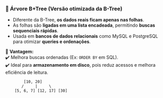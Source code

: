 ### **🔷 Árvore B+Tree** (Versão otimizada da B-Tree)

- Diferente da B-Tree, **os dados reais ficam apenas nas folhas**.
- As folhas são **ligadas em uma lista encadeada**, permitindo **buscas sequenciais rápidas**.
- Usada em **bancos de dados relacionais** como MySQL e PostgreSQL para otimizar **queries e ordenações**.

📌 **Vantagem:**  
✔️ Melhora buscas ordenadas (Ex: `ORDER BY` em SQL).  
✔️ Ideal para **armazenamento em disco**, pois reduz acessos e melhora eficiência de leitura.

```
        [10, 20]
       /     |     \
    [5, 6, 7] [12, 17] [30]

```